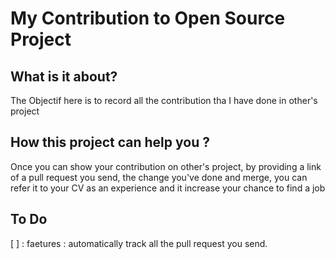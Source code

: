 # My Contribution to Open Source Project

## What is it about?

The Objectif here is to record all the contribution tha I have done in other's project

## How this project can help you ?

Once you can show your contribution on other's project, by providing a link of a pull request you send, the change you've done and merge, you can refer it to your CV as an experience and it increase your chance to find a job

## To Do

 [ ] : faetures : automatically track all the pull request you send.
